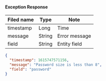 #### Exception Response

Filed name | Type | Note
------------ | ------------- | -------------
timestamp | Long| Time
message | String | Error message
field | String | Entity field

```json
{
  "timestamp": 1615747571156,
  "message": "Password size is less than 8",
  "field": "password"
}

```
